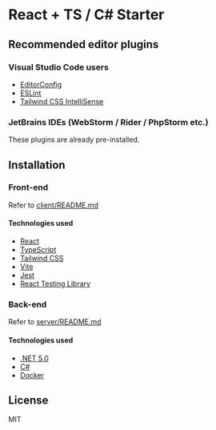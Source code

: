 # React + TS / C# Starter

## Recommended editor plugins

### Visual Studio Code users
* [EditorConfig](https://marketplace.visualstudio.com/items?itemName=EditorConfig.EditorConfig)
* [ESLint](https://marketplace.visualstudio.com/items?itemName=dbaeumer.vscode-eslints)
* [Tailwind CSS IntelliSense](https://marketplace.visualstudio.com/items?itemName=bradlc.vscode-tailwindcss)

### JetBrains IDEs (WebStorm / Rider / PhpStorm etc.)

These plugins are already pre-installed. 

## Installation

### Front-end

Refer to [client/README.md](client/README.md)

#### Technologies used
* [React](https://reactjs.org/)
* [TypeScript](https://www.typescriptlang.org/)
* [Tailwind CSS](https://tailwindcss.com/)
* [Vite](https://vitejs.dev/)
* [Jest](https://jestjs.io)
* [React Testing Library](https://testing-library.com/docs/react-testing-library/intro/)

### Back-end

Refer to [server/README.md](server/README.md)

#### Technologies used
* [.NET 5.0](https://dotnet.microsoft.com/)
* [C#](https://docs.microsoft.com/en-us/dotnet/csharp/)
* [Docker](https://www.docker.com/)

## License

MIT
